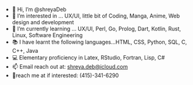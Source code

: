 - 👋 Hi, I’m @shreyaDeb
- 👀 I’m interested in ... UX/UI, little bit of Coding, Manga, Anime, Web design and development
- 🌱 I’m currently learning ... UX/UI, Perl, Go, Prolog, Dart, Kotlin, Rust, Linux, Software Engineering
- 📚 I have learnt the following languages...HTML, CSS, Python, SQL, C, C++, Java
- 💻 Elementary proficiency in Latex, RStudio, Fortran, Lisp, C#
- 📫 Email reach out at: shreya.deb@icloud.com
- 📱reach me at if interested: (415)-341-6290

<!---
shreyaDeb/shreyaDeb is a ✨ special ✨ repository because its `README.md` (this file) appears on your GitHub profile.
You can click the Preview link to take a look at your changes.
--->
